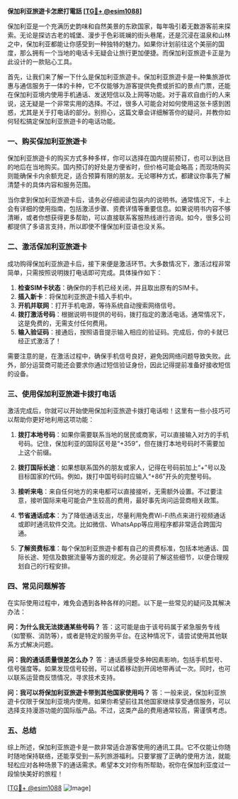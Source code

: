 **保加利亚旅遊卡怎麽打電話 [[TG💪+ @esim1088](https://t.me/s/esim1088)]**

保加利亚是一个充满历史韵味和自然美景的东欧国家，每年吸引着无数游客前来探索。无论是探访古老的城堡、漫步于色彩斑斓的街头巷尾，还是沉浸在温泉和山林之中，保加利亚都能让你感受到一种独特的魅力。如果你计划前往这个美丽的国度，那么拥有一个当地的电话卡无疑会让旅行更加便捷。而保加利亚旅遊卡正是为此设计的一款贴心工具。

首先，让我们来了解一下什么是保加利亚旅遊卡。保加利亚旅遊卡是一种集旅游优惠与通信服务于一体的卡种，它不仅能够为游客提供免费或折扣的景点门票，还能在保加利亚境内使用手机通话、发送短信以及上网等功能。对于喜欢自由行的人来说，这无疑是一个非常实用的选择。不过，很多人可能会对如何使用这张卡感到困惑，尤其是关于打电话的部分。别担心，这篇文章会详细解答你的疑问，并教你如何轻松搞定保加利亚旅遊卡的电话功能。

### 一、购买保加利亚旅遊卡

保加利亚旅遊卡的购买方式多种多样，你可以选择在国内提前预订，也可以到达目的地后在当地购买。国内预订的好处是方便省时，但价格可能会略高；而现场购买则能确保卡内余额充足，适合预算有限的朋友。无论哪种方式，都建议你事先了解清楚卡的具体内容和服务范围。

当你拿到保加利亚旅遊卡后，请务必仔细阅读包装内的说明书。通常情况下，卡上会有详细的使用指南，包括激活步骤、资费详情等重要信息。如果说明书内容不够清晰，或者你想获得更多帮助，可以直接联系客服热线进行咨询。如今，很多公司都提供了多语言支持，所以即使不懂保加利亚语也没关系。

### 二、激活保加利亚旅遊卡

成功购得保加利亚旅遊卡后，接下来便是激活环节。大多数情况下，激活过程非常简单，只需按照说明拨打电话即可完成。具体操作如下：

1. **检查SIM卡状态**：确保你的手机已经关闭，并且取出原有的SIM卡。
2. **插入新卡**：将保加利亚旅遊卡插入手机中。
3. **开机并联网**：打开手机电源，等待系统自动搜索网络信号。
4. **拨打激活号码**：根据说明书提供的号码，拨打指定的激活电话。通常情况下，这是免费的，无需支付任何费用。
5. **输入验证码**：接通后，按照语音提示输入相应的验证码。完成后，你的卡就已经正式激活了！

需要注意的是，在激活过程中，确保手机信号良好，避免因网络问题导致失败。此外，部分运营商可能还会要求你通过短信验证身份，因此记得提前准备好接收短信的设备。

### 三、使用保加利亚旅遊卡拨打电话

激活完成后，你就可以开始使用保加利亚旅遊卡拨打电话啦！这里有一些小技巧可以帮助你更好地利用这项功能：

1. **拨打本地号码**：如果你需要联系当地的居民或商家，可以直接输入对方的手机号码。记住，保加利亚的国际区号是“+359”，但在拨打本地号码时不需要加上这个前缀。
   
2. **拨打国际长途**：如果想联系国外的朋友或家人，记得在号码前加上“+”号以及目标国家的代码。例如，拨打中国号码时应输入“+86”开头的完整号码。

3. **接听来电**：来自任何地方的来电都可以直接接听，无需额外设置。不过要注意，接听国际来电可能会产生较高的费用，最好事先询问运营商相关政策。

4. **节省通话成本**：为了降低通话支出，尽量利用免费Wi-Fi热点来进行视频通话或即时通讯软件交流。比如微信、WhatsApp等应用程序都非常适合跨国沟通。

5. **了解资费标准**：每个保加利亚旅遊卡都有自己的资费标准，包括本地通话、国际长途、短信及数据流量等方面的规定。务必提前了解这些细节，以便合理规划自己的行程安排。

### 四、常见问题解答

在实际使用过程中，难免会遇到各种各样的问题。以下是一些常见的疑问及其解决办法：

**问：为什么我无法拨通某些号码？**
答：这可能是由于该号码属于紧急服务专线（如警察、消防等），或者是特定的服务平台。在这种情况下，请尝试使用其他联系方式解决问题。

**问：我的通话质量很差怎么办？**
答：通话质量受多种因素影响，包括手机型号、信号强度等。如果发现信号较弱，可以试着移动到开阔地带再试一次。同时，也可以联系运营商反馈情况，寻求技术支持。

**问：我可以将保加利亚旅遊卡带到其他国家使用吗？**
答：一般来说，保加利亚旅遊卡仅限于保加利亚境内使用。如果你希望前往其他国家继续享受通信服务，可以选择支持漫游功能的国际版产品。不过，这类产品的费用通常较高，需谨慎考虑。

### 五、总结

综上所述，保加利亚旅遊卡是一款非常适合游客使用的通讯工具。它不仅能让你随时随地保持联络，还能享受到一系列旅游福利。只要掌握了正确的使用方法，就能轻松应对各种场景下的通话需求。希望本文对你有所帮助，祝你在保加利亚度过一段愉快美好的旅程！

[[TG💪+ @esim1088](https://t.me/s/esim1088) ![Image](https://i.postimg.cc/4NQfJmqS/Snipaste-2025-05-13-00-14-12.png)]